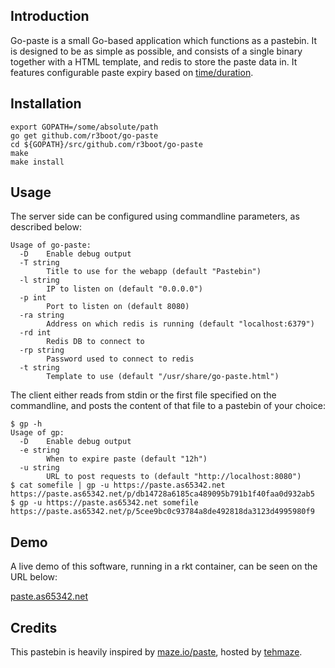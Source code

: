 ## Introduction
Go-paste is a small Go-based application which functions as a pastebin. It is designed to be as simple as possible, and consists of a single binary together with a HTML template, and redis to store the paste data in. It features configurable paste expiry based on [time/duration](https://golang.org/pkg/time/).

## Installation
```
export GOPATH=/some/absolute/path
go get github.com/r3boot/go-paste
cd ${GOPATH}/src/github.com/r3boot/go-paste
make
make install
```

## Usage
The server side can be configured using commandline parameters, as described below:
```
Usage of go-paste:
  -D	Enable debug output
  -T string
    	Title to use for the webapp (default "Pastebin")
  -l string
    	IP to listen on (default "0.0.0.0")
  -p int
    	Port to listen on (default 8080)
  -ra string
    	Address on which redis is running (default "localhost:6379")
  -rd int
    	Redis DB to connect to
  -rp string
    	Password used to connect to redis
  -t string
    	Template to use (default "/usr/share/go-paste.html")
```

The client either reads from stdin or the first file specified on the commandline, and posts the content of that file to a pastebin of your choice:

```
$ gp -h
Usage of gp:
  -D	Enable debug output
  -e string
    	When to expire paste (default "12h")
  -u string
    	URL to post requests to (default "http://localhost:8080")
$ cat somefile | gp -u https://paste.as65342.net
https://paste.as65342.net/p/db14728a6185ca489095b791b1f40faa0d932ab5
$ gp -u https://paste.as65342.net somefile
https://paste.as65342.net/p/5cee9bc0c93784a8de492818da3123d4995980f9
```

## Demo
A live demo of this software, running in a rkt container, can be seen on the URL below:

[paste.as65342.net](https://paste.as65342.net)

## Credits
This pastebin is heavily inspired by [maze.io/paste](https://maze.io/paste), hosted by [tehmaze](https://github.com/tehmaze).
